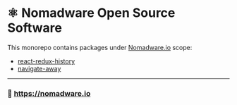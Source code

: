 # ⚛️ Nomadware Open Source Software

This monorepo contains packages under [Nomadware.io](https://nomadware.io) scope:
- [react-redux-history](https://github.com/fum4/react-redux-history/tree/monorepo/packages/react-redux-history)
- [navigate-away](https://github.com/fum4/react-redux-history/tree/monorepo/packages/navigate-away)

<hr>

### 🔗 https://nomadware.io
